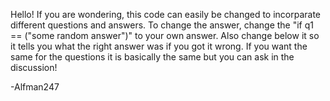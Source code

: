 Hello!
If you are wondering, this code can easily be changed to incorparate different questions and answers.
To change the answer, change the "if q1 == ("some random answer")" to your own answer.
Also change below it so it tells you what the right answer was if you got it wrong.
If you want the same for the questions it is basically the same but you can ask in the discussion!

-Alfman247
